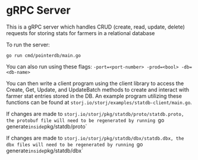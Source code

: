 # gRPC Server

This is a gRPC server which handles CRUD (create, read, update, delete) requests for storing stats for farmers in a relational database

To run the server:
```
go run cmd/pointerdb/main.go
```
You can also run using these flags: `-port=<port-number> -prod=<bool> -db=<db-name>`

You can then write a client program using the client library to access the Create, Get, Update, and UpdateBatch methods to create and interact with farmer stat entries stored in the DB.
An example program utilizing these functions can be found at `storj.io/storj/examples/statdb-client/main.go`.

If changes are made to `storj.io/storj/pkg/statdb/proto/statdb.proto, the protobuf file will need to be regenerated by running `go generate` inside `pkg/statdb/proto`

If changes are made to `storj.io/storj/pkg/statdb/dbx/statdb.dbx, the dbx files will need to be regenerated by running `go generate` inside `pkg/statdb/dbx`
